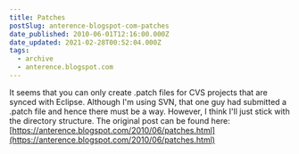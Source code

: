 ```yaml
---
title: Patches
postSlug: anterence-blogspot-com-patches
date_published: 2010-06-01T12:16:00.000Z
date_updated: 2021-02-28T00:52:04.000Z
tags:
  - archive
  - anterence.blogspot.com
---
```


It seems that you can only create .patch files for CVS projects that are synced with Eclipse. Although I'm using SVN, that one guy had submitted a .patch file and hence there must be a way. However, I think I'll just stick with the directory structure.
The original post can be found here: [https://anterence.blogspot.com/2010/06/patches.html](https://anterence.blogspot.com/2010/06/patches.html)
